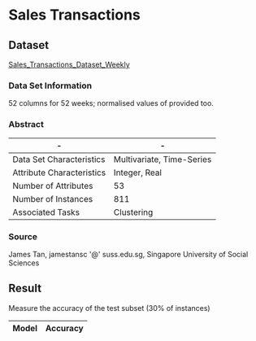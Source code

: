 # Sales Transactions

## Dataset

[Sales_Transactions_Dataset_Weekly](http://archive.ics.uci.edu/ml/datasets/sales_transactions_dataset_weekly)

### Data Set Information

52 columns for 52 weeks; normalised values of provided too.

### Abstract

-|-
-|-
Data Set Characteristics |Multivariate, Time-Series
Attribute Characteristics|Integer, Real
Number of Attributes     |53
Number of Instances      |811
Associated Tasks         |Clustering

### Source

James Tan, jamestansc '@' suss.edu.sg, Singapore University of Social Sciences

## Result

Measure the accuracy of the test subset (30% of instances)

Model                                     |Accuracy
------------------------------------------|--------

